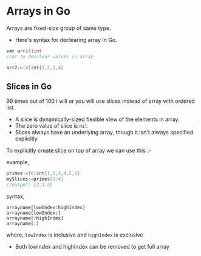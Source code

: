 # Arrays in Go

Arrays are fixed-size group of same type. 

- Here's syntax for declearing array in Go.

```go
var arr[4]int 
//or to decclear values in array

arr2:=[4]int{1,2,3,4}
```

## Slices in Go

99 times out of 100 I will or you will use slices instead of array with ordered list.

- A slice is dynamically-sized flexible view of the elements in array.
- The zero value of slice is `nil`
- Slices always have an underlying array, though it isn't always specified explicitly


To explicitly create slice on top of array we can use this :-

example,

```go
primes:=[6]int{1,2,3,4,5,6}
mySlices:=primes[1:4]
//output: {2,3,4}
```
syntax,

```
arrayname[lowIndex:highIndex]
arrayname[lowIndex:]
arrayname[:highIndex]
arrayname[:]
```

where, `lowIndex` is inclusive and `highIndex` is exclusive
- Both lowIndex and highIndex can be removed to get full array





